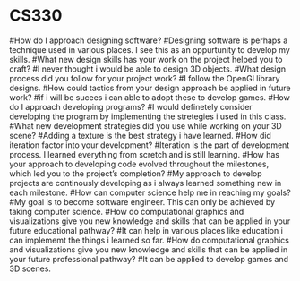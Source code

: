 # CS330
#How do I approach designing software?
#Designing software is perhaps a technique used in various places. I see this as an oppurtunity to develop my skills.
#What new design skills has your work on the project helped you to craft?
#I never thought i would be able to design 3D objects.
#What design process did you follow for your project work?
#I follow the OpenGl library designs.
#How could tactics from your design approach be applied in future work?
#if i will be sucees i can able to adopt these to develop games.
#How do I approach developing programs?
#I would definetely consider developing the program by implementing the stretegies i used in this class.
#What new development strategies did you use while working on your 3D scene?
#Adding a texture is the best strategy i have learned.
#How did iteration factor into your development?
#Iteration is the part of development process. I learned everything from scretch and is still learning.
#How has your approach to developing code evolved throughout the milestones, which led you to the project’s completion?
#My approach to develop projects are continously developing as i always learned something new in each milestone.
#How can computer science help me in reaching my goals?
#My goal is to become software engineer. This can only be achieved by taking computer science.
#How do computational graphics and visualizations give you new knowledge and skills that can be applied in your future educational pathway?
#It can help in various places like education i can implememt the things i learned so far. 
#How do computational graphics and visualizations give you new knowledge and skills that can be applied in your future professional pathway?
#It can be applied to develop games and 3D scenes.
